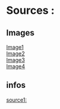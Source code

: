 # Sources :
## Images
<a href="https://media.routard.com/image/95/9/fb-egypte.1571959.jpg">Image1</a>
<br><a href="https://upload.wikimedia.org/wikipedia/commons/4/40/Opening_of_the_Mouth_-_Tutankhamun_and_Aja.jpg">Image2</a>
<br><a href="https://www.google.com/url?sa=i&url=https%3A%2F%2Fwww.futura-sciences.com%2Fsante%2Fphotos%2Fmedecine-histoire-medecine-23-images-649%2Fmedecine-egypte-antique-momification-3681%2F&psig=AOvVaw0wkXxjmkj3KfZ4aejHWHNq&ust=1648196405478000&source=images&cd=vfe&ved=0CAsQjRxqFwoTCIiQ87Kp3vYCFQAAAAAdAAAAABAD">Image3</a>
<br><a href="https://www.google.com/imgres?imgurl=https%3A%2F%2Fstatic.nationalgeographic.fr%2Ffiles%2Fstyles%2Fimage_3200%2Fpublic%2Fseti-tomb-01.jpg%3Fw%3D1600%26h%3D900&imgrefurl=https%3A%2F%2Fwww.nationalgeographic.fr%2Fhistoire%2F2017%2F09%2Fegypte-decouverte-dun-tombeau-de-3-500-ans&tbnid=geiolC48RmhAKM&vet=12ahUKEwiBvb_Xqd72AhURTMAKHXKzD30QMygFegUIARDMAQ..i&docid=1bR3K6pqQxhK7M&w=1600&h=900&q=s%C3%A9pulture%20egypte&ved=2ahUKEwiBvb_Xqd72AhURTMAKHXKzD30QMygFegUIARDMAQ">Image4</a>
## infos
<a href="https://fr.wikipedia.org/wiki/Rite_funéraire_dans_l%27Égypte_antique">source1:</a>
